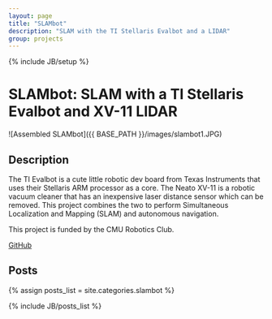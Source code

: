 ```yaml
---
layout: page
title: "SLAMbot"
description: "SLAM with the TI Stellaris Evalbot and a LIDAR"
group: projects
---
```

{% include JB/setup %}

SLAMbot: SLAM with a TI Stellaris Evalbot and XV-11 LIDAR
=========================================================

![Assembled SLAMbot]({{ BASE_PATH }}/images/slambot1.JPG)

Description
-----------
The TI Evalbot is a cute little robotic dev board from Texas Instruments that uses their Stellaris ARM processor as a core. The Neato XV-11 is a robotic vacuum cleaner that has an inexpensive laser distance sensor which can be removed. This project combines the two to perform Simultaneous Localization and Mapping (SLAM) and autonomous navigation.

This project is funded by the CMU Robotics Club.

[GitHub](https://github.com/Hylian/SLAMbot)

Posts
-----
{% assign posts_list = site.categories.slambot %}
<html>
{% include JB/posts_list %}
</html>

